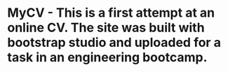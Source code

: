 # MyCV - This is a first attempt at an online CV. The site was built with bootstrap studio and uploaded for a task in an engineering bootcamp.
